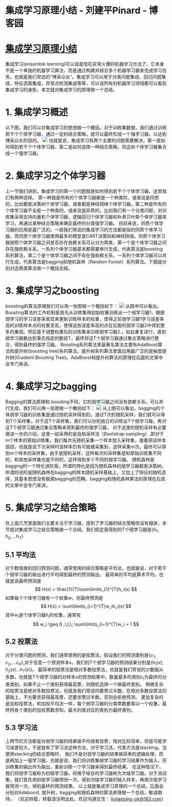 
# 集成学习原理小结 - 刘建平Pinard - 博客园






# [集成学习原理小结](https://www.cnblogs.com/pinard/p/6131423.html)
集成学习(ensemble learning)可以说是现在非常火爆的机器学习方法了。它本身不是一个单独的机器学习算法，而是通过构建并结合多个机器学习器来完成学习任务。也就是我们常说的“博采众长”。集成学习可以用于分类问题集成，回归问题集成，特征选取集成，异常点检测集成等等，可以说所有的机器学习领域都可以看到集成学习的身影。本文就对集成学习的原理做一个总结。
# 1. 集成学习概述
从下图，我们可以对集成学习的思想做一个概括。对于训练集数据，我们通过训练若干个个体学习器，通过一定的结合策略，就可以最终形成一个强学习器，以达到博采众长的目的。
![](https://images2015.cnblogs.com/blog/1042406/201612/1042406-20161204191919974-1029671964.png)
也就是说，集成学习有两个主要的问题需要解决，第一是如何得到若干个个体学习器，第二是如何选择一种结合策略，将这些个体学习器集合成一个强学习器。
# 2. 集成学习之个体学习器
上一节我们讲到，集成学习的第一个问题就是如何得到若干个个体学习器。这里我们有两种选择。
第一种就是所有的个体学习器都是一个种类的，或者说是同质的。比如都是决策树个体学习器，或者都是神经网络个体学习器。第二种是所有的个体学习器不全是一个种类的，或者说是异质的。比如我们有一个分类问题，对训练集采用支持向量机个体学习器，逻辑回归个体学习器和朴素贝叶斯个体学习器来学习，再通过某种结合策略来确定最终的分类强学习器。
目前来说，同质个体学习器的应用是最广泛的，一般我们常说的集成学习的方法都是指的同质个体学习器。而同质个体学习器使用最多的模型是CART决策树和神经网络。同质个体学习器按照个体学习器之间是否存在依赖关系可以分为两类，第一个是个体学习器之间存在强依赖关系，一系列个体学习器基本都需要串行生成，代表算法是boosting系列算法，第二个是个体学习器之间不存在强依赖关系，一系列个体学习器可以并行生成，代表算法是bagging和随机森林（Random Forest）系列算法。下面就分别对这两类算法做一个概括总结。
# 3. 集成学习之boosting
boosting的算法原理我们可以用一张图做一个概括如下：
![](https://images2015.cnblogs.com/blog/1042406/201612/1042406-20161204194331365-2142863547.png)
从图中可以看出，Boosting算法的工作机制是首先从训练集用初始权重训练出一个弱学习器1，根据弱学习的学习误差率表现来更新训练样本的权重，使得之前弱学习器1学习误差率高的训练样本点的权重变高，使得这些误差率高的点在后面的弱学习器2中得到更多的重视。然后基于调整权重后的训练集来训练弱学习器2.，如此重复进行，直到弱学习器数达到事先指定的数目T，最终将这T个弱学习器通过集合策略进行整合，得到最终的强学习器。
Boosting系列算法里最著名算法主要有AdaBoost算法和提升树(boosting tree)系列算法。提升树系列算法里面应用最广泛的是梯度提升树(Gradient Boosting Tree)。AdaBoost和提升树算法的原理在后面的文章中会专门来讲。
# 4. 集成学习之bagging
Bagging的算法原理和 boosting不同，它的弱学习器之间没有依赖关系，可以并行生成，我们可以用一张图做一个概括如下：
![](https://images2015.cnblogs.com/blog/1042406/201612/1042406-20161204200000787-1988863729.png)
从上图可以看出，bagging的个体弱学习器的训练集是通过随机采样得到的。通过T次的随机采样，我们就可以得到T个采样集，对于这T个采样集，我们可以分别独立的训练出T个弱学习器，再对这T个弱学习器通过集合策略来得到最终的强学习器。
对于这里的随机采样有必要做进一步的介绍，这里一般采用的是自助采样法（Bootstrap sampling）,即对于m个样本的原始训练集，我们每次先随机采集一个样本放入采样集，接着把该样本放回，也就是说下次采样时该样本仍有可能被采集到，这样采集m次，最终可以得到m个样本的采样集，由于是随机采样，这样每次的采样集是和原始训练集不同的，和其他采样集也是不同的，这样得到多个不同的弱学习器。
随机森林是bagging的一个特化进阶版，所谓的特化是因为随机森林的弱学习器都是决策树。所谓的进阶是随机森林在bagging的样本随机采样基础上，又加上了特征的随机选择，其基本思想没有脱离bagging的范畴。bagging和随机森林算法的原理在后面的文章中会专门来讲。
# 5. 集成学习之结合策略
在上面几节里面我们主要关注于学习器，提到了学习器的结合策略但没有细讲，本节就对集成学习之结合策略做一个总结。我们假定我得到的T个弱学习器是$\{h_1,h_2,...h_T\}$
## 5.1 平均法
对于数值类的回归预测问题，通常使用的结合策略是平均法，也就是说，对于若干个弱学习器的输出进行平均得到最终的预测输出。
最简单的平均是算术平均，也就是说最终预测是
$$
H(x) = \frac{1}{T}\sum\limits_{1}^{T}h_i(x)
$$
如果每个个体学习器有一个权重$w$，则最终预测是
$$
H(x) = \sum\limits_{i=1}^{T}w_ih_i(x)
$$
其中$w_i$是个体学习器$h_i$的权重，通常有
$$
w_i \geq 0 ,\;\;\; \sum\limits_{i=1}^{T}w_i = 1
$$
## 5.2 投票法
对于分类问题的预测，我们通常使用的是投票法。假设我们的预测类别是$\{c_1,c_2,...c_K\}$,对于任意一个预测样本x，我们的T个弱学习器的预测结果分别是$(h_1(x), h_2(x)...h_T(x))$。
最简单的投票法是相对多数投票法，也就是我们常说的少数服从多数，也就是T个弱学习器的对样本x的预测结果中，数量最多的类别$c_i$为最终的分类类别。如果不止一个类别获得最高票，则随机选择一个做最终类别。
稍微复杂的投票法是绝对多数投票法，也就是我们常说的要票过半数。在相对多数投票法的基础上，不光要求获得最高票，还要求票过半数。否则会拒绝预测。
更加复杂的是加权投票法，和加权平均法一样，每个弱学习器的分类票数要乘以一个权重，最终将各个类别的加权票数求和，最大的值对应的类别为最终类别。
## 5.3 学习法
上两节的方法都是对弱学习器的结果做平均或者投票，相对比较简单，但是可能学习误差较大，于是就有了学习法这种方法，对于学习法，代表方法是stacking，当使用stacking的结合策略时， 我们不是对弱学习器的结果做简单的逻辑处理，而是再加上一层学习器，也就是说，我们将训练集弱学习器的学习结果作为输入，将训练集的输出作为输出，重新训练一个学习器来得到最终结果。
在这种情况下，我们将弱学习器称为初级学习器，将用于结合的学习器称为次级学习器。对于测试集，我们首先用初级学习器预测一次，得到次级学习器的输入样本，再用次级学习器预测一次，得到最终的预测结果。
以上就是集成学习原理的一个总结，后面会分别对Adaboost, 提升树，bagging和随机森林的算法原理做一个总结，敬请期待。
（欢迎转载，转载请注明出处。欢迎沟通交流： liujianping-ok@163.com）





